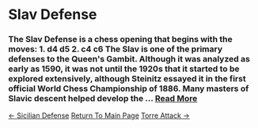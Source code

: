 # Slav Defense

### The Slav Defense is a chess opening that begins with the moves: 1. d4 d5 2. c4 c6 The Slav is one of the primary defenses to the Queen's Gambit. Although it was analyzed as early as 1590, it was not until the 1920s that it started to be explored extensively, although Steinitz essayed it in the first official World Chess Championship of 1886. Many masters of Slavic descent helped develop the ...  [Read More](https://en.wikipedia.org/wiki/Slav_Defense)

[<- Sicilian Defense](SicilianDefense.md)   [Return To Main Page](index.md)   [Torre Attack ->](TorreAttack.md)